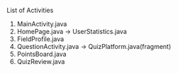 List of Activities
1. MainActivity.java
2. HomePage.java -> UserStatistics.java
3. FieldProfile.java
4. QuestionActivity.java -> QuizPlatform.java(fragment)
5. PointsBoard.java
6. QuizReview.java
